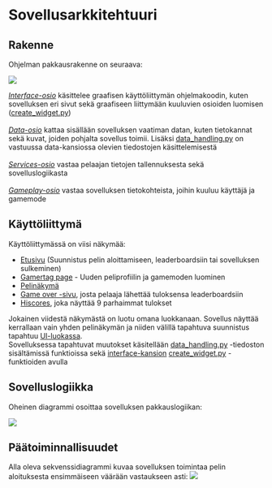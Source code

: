 # Sovellusarkkitehtuuri

## Rakenne

Ohjelman pakkausrakenne on seuraava:

<img src=https://github.com/anttinevalainen/ot-harjoitustyo/blob/main/dokumentaatio/pictures/logics.png>

*[Interface-osio](https://github.com/anttinevalainen/ot-harjoitustyo/tree/main/src/interface)* käsittelee graafisen käyttöliittymän ohjelmakoodin, kuten sovelluksen eri sivut sekä graafiseen liittymään kuuluvien osioiden luomisen ([create_widget.py](https://github.com/anttinevalainen/ot-harjoitustyo/blob/main/src/interface/create_widget.py)) \
\
*[Data-osio](https://github.com/anttinevalainen/ot-harjoitustyo/tree/main/src/data)* kattaa sisällään sovelluksen vaatiman datan, kuten tietokannat sekä kuvat, joiden pohjalta sovellus toimii. Lisäksi [data_handling.py](https://github.com/anttinevalainen/ot-harjoitustyo/blob/main/src/data/data_handling.py) on vastuussa data-kansiossa olevien tiedostojen käsittelemisestä \
\
*[Services-osio](https://github.com/anttinevalainen/ot-harjoitustyo/tree/main/src/services)* vastaa pelaajan tietojen tallennuksesta sekä sovelluslogiikasta \
\
*[Gameplay-osio](https://github.com/anttinevalainen/ot-harjoitustyo/tree/main/src/gameplay)* vastaa sovelluksen tietokohteista, joihin kuuluu käyttäjä ja gamemode


## Käyttöliittymä

Käyttöliittymässä on viisi näkymää:

- [Etusivu](https://github.com/anttinevalainen/ot-harjoitustyo/blob/main/src/interface/index.py) (Suunnistus pelin aloittamiseen, leaderboardsiin tai sovelluksen sulkeminen)
- [Gamertag page](https://github.com/anttinevalainen/ot-harjoitustyo/blob/main/src/interface/gamertag_input.py) - Uuden peliprofiilin ja gamemoden luominen
- [Pelinäkymä](https://github.com/anttinevalainen/ot-harjoitustyo/blob/main/src/interface/play.py)
- [Game over -sivu](https://github.com/anttinevalainen/ot-harjoitustyo/blob/main/src/interface/game_over.py), josta pelaaja lähettää tuloksensa leaderboardsiin
- [Hiscores](https://github.com/anttinevalainen/ot-harjoitustyo/blob/main/src/interface/hiscores.py), joka näyttää 9 parhaimmat tulokset

Jokainen viidestä näkymästä on luotu omana luokkanaan. Sovellus näyttää kerrallaan vain yhden pelinäkymän ja niiden välillä tapahtuva suunnistus tapahtuu [UI-luokassa](https://github.com/anttinevalainen/ot-harjoitustyo/blob/main/src/interface/ui.py).\
Sovelluksessa tapahtuvat muutokset käsitellään [data_handling.py](https://github.com/anttinevalainen/ot-harjoitustyo/blob/main/src/data/data_handling.py) -tiedoston sisältämissä funktioissa sekä [interface-kansion](https://github.com/anttinevalainen/ot-harjoitustyo/tree/main/src/interface) [create_widget.py](https://github.com/anttinevalainen/ot-harjoitustyo/blob/main/src/interface/create_widget.py) -funktioiden avulla

## Sovelluslogiikka

Oheinen diagrammi osoittaa sovelluksen pakkauslogiikan:

<img src=https://github.com/anttinevalainen/ot-harjoitustyo/blob/main/dokumentaatio/pictures/packaging.png>

## Päätoiminnallisuudet

Alla oleva sekvenssidiagrammi kuvaa sovelluksen toimintaa pelin aloituksesta ensimmäiseen väärään vastaukseen asti:
<img src=https://github.com/anttinevalainen/ot-harjoitustyo/blob/main/dokumentaatio/pictures/sequential_diagram.png>
